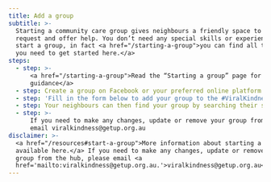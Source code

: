 ```yaml
---
title: Add a group
subtitle: >-
  Starting a community care group gives neighbours a friendly space to connect,
  request and offer help. You don’t need any special skills or experience to
  start a group, in fact <a href="/starting-a-group">you can find all the info
  you need to get started here.</a> 
steps:
  - step: >-
      <a href="/starting-a-group">Read the “Starting a group” page for
      guidance</a>
  - step: Create a group on Facebook or your preferred online platform
  - step: 'Fill in the form below to add your group to the #ViralKindness hub'
  - step: Your neighbours can then find your group by searching their suburb
  - step: >-
      If you need to make any changes, update or remove your group from the hub,
      email viralkindness@getup.org.au
disclaimer: >-
  <a href="/resources#start-a-group">More information about starting a group is
  available here.</a> If you need to make any changes, update or remove your
  group from the hub, please email <a
  href='mailto:viralkindness@getup.org.au.'>viralkindness@getup.org.au</a>
---
```


